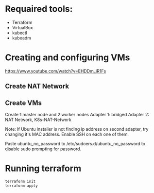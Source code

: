 # Requaired tools:
- Terraform
- VirtualBox
- kubectl
- kubeadm

# Creating and configuring VMs
https://www.youtube.com/watch?v=EHDDm_iR1Fs

## Create NAT Network

## Create VMs
Create 1 master node and 2 worker nodes
Adapter 1: bridged
Adapter 2: NAT Network, K8s-NAT-Network

Note: If Ubuntu installer is not finding ip address on second adapter, try changing it's MAC address.
Enable SSH on each one of them.

Paste ubuntu_no_password to /etc/sudoers.d/ubuntu_no_password to disable sudo prompting for password.

# Running terraform
```
terraform init
terraform apply
```